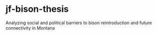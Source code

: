 # jf-bison-thesis
Analyzing social and political barriers to bison reintroduction and future connectivity in Montana
